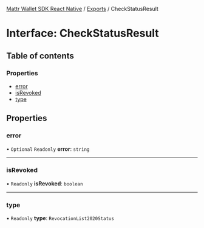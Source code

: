 [Mattr Wallet SDK React Native](../README.md) / [Exports](../modules.md) / CheckStatusResult

# Interface: CheckStatusResult

## Table of contents

### Properties

- [error](checkstatusresult.md#error)
- [isRevoked](checkstatusresult.md#isrevoked)
- [type](checkstatusresult.md#type)

## Properties

### error

• `Optional` `Readonly` **error**: `string`

___

### isRevoked

• `Readonly` **isRevoked**: `boolean`

___

### type

• `Readonly` **type**: `RevocationList2020Status`
